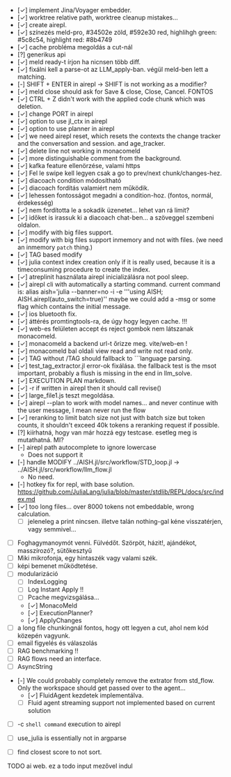  - [✓] implement Jina/Voyager embedder. 
 - [✓] worktree relative path, worktree cleanup mistakes...
 - [✓] create airepl. 
 - [✓] színezés meld-pro, #34502e zöld, #592e30 red, highlihgh green: #5c8c54, highlight red: #8b4749
 - [✓] cache probléma megoldás a cut-nál
 - [?] generikus api
 - [✓] meld ready-t írjon ha nicnsen több diff.
 - [✓] fixálni kell a parse-ot az LLM_apply-ban. végül meld-ben lett a matching.
 - [-] SHIFT + ENTER in airepl -> SHIFT is not working as a modifier?
 - [✓] meld close should ask for Save & close, Close, Cancel. FONTOS
 - [✓] CTRL + Z didn't work with the applied code chunk which was deletion.
 - [✓] change PORT in airepl
 - [✓] option to use jl_ctx in airepl
 - [✓] option to use planner in airepl
 - [✓] we need airepl reset, which resets the contexts the change tracker and the conversation and session. and age_tracker.
 - [✓] delete line not working in monacomeld
 - [✓] more distinguishable comment from the background.
 - [✓] kafka feature ellenörzése, valami https
 - [✓] Fel le swipe kell legyen csak a go to prev/next chunk/changes-hez.
 - [✓] diacoach condition módosítható
 - [✓] diacoach fordítás valamiért nem működik.
 - [✓] lehessen fontosságot megadni a condition-hoz. (fontos, normál, érdekesség)
 - [✓] nem fordította le a sokadik üzenetet... lehet van rá limit?
 - [✓] időket is irassuk ki a diacoach chat-ben... a szöveggel szembeni oldalon.
 - [✓] modify with big files support.
 - [✓] modify with big files support inmemory and not with files. (we need an inmemory `patch` thing.)
 - [✓] TAG based modify
 - [✓] julia context index creation only if it is really used, because it is a timeconsuming procedure to create the index.
 - [✓] atreplinit használata airepl inicializálásra not pool sleep.
 - [✓] airepl cli with automatically a starting command. current command is: alias aish='julia --banner=no -i -e '\''using AISH; AISH.airepl(auto_switch=true)'\' maybe we could add a -msg or some flag which contains the initial message.
 - [✓] ios bluetooth fix.
 - [✓] áttérés promtingtools-ra, de úgy hogy legyen cache. !!!
 - [✓] web-es felületen accept és reject gombok nem látszanak monacomeld.
 - [✓] monacomeld a backend url-t őrizze meg. vite/web-en !
 - [✓] monacomeld bal oldali view read and write not read only.
 - [✓] TAG without /TAG should fallback to ```language parsing.
 - [✓] test_tag_extractor.jl error-ok fixálása. the fallback test is the msot important, probably a flush is missing in the end in llm_solve.
 - [✓] EXECUTION PLAN markdown.
 - [✓] -r if written in airepl then it should call revise()
 - [✓] large_file1.js teszt megoldása.
 - [✓] airepl --plan to work with model names... and never continue with the user message, I mean never run the flow
 - [✓] reranking to limit batch size not just with batch size but token counts, it shouldn't exceed 40k tokens a reranking request if possible.
 - [?] kiírhatná, hogy van már hozzá egy testcase. esetleg meg is mutathatná. MI?
 - [-] airepl path autocomplete to ignore lowercase
    - Does not support it
 - [-] handle MODIFY ../AISH.jl/src/workflow/STD_loop.jl -> ../AISH.jl/src/workflow/llm_flow.jl
    - No need.
 - [-] hotkey fix for repl, with base solution. https://github.com/JuliaLang/julia/blob/master/stdlib/REPL/docs/src/index.md
 - [✓] too long files... over 8000 tokens not embeddable, wrong calculation.
   - [ ] jeleneleg a print nincsen. illetve talán nothing-gal kéne visszatérjen, vagy semmivel... 
 - [ ] Foghagymanoymót venni. Fülvédőt. Szörpöt, házit!, ajándékot, masszírozó?, sütőkesztyű
 - [ ] Miki mikrofonja, egy hintaszék vagy valami szék. 
 - [ ] képi bemenet működtetése.
 - [ ] modularizáció
   - [ ] IndexLogging
   - [ ] Log Instant Apply !!
   - [ ] Pcache megvizsgálása...
   - [✓] MonacoMeld
   - [✓] ExecutionPlanner?
   - [✓] ApplyChanges
 - [ ] a long file chunkingnál fontos, hogy ott legyen a cut, ahol nem kód közepén vagyunk.
 - [ ] email figyelés és válaszolás
 - [ ] RAG benchmarking !!
 - [ ] RAG flows need an interface.
 - [ ] AsyncString
 - [-] We could probably completely remove the extrator from std_flow. Only the workspace should get passed over to the agent...
   - [✓] FluidAgent kezdetek implementálva.
   - [ ] Fluid agent streaming support not implemented based on current solution
 - [ ] -c `shell command` execution to airepl
 - [ ] use_julia is essentially not in argparse
 - [ ] find closest score to not sort.



TODO ai web.
 ez a todo input mezővel indul

